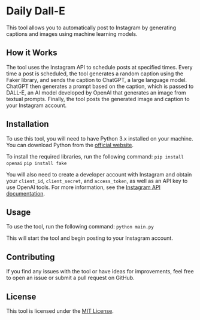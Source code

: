 # Daily Dall-E
This tool allows you to automatically post to Instagram by generating captions and images using machine learning models.

## How it Works

The tool uses the Instagram API to schedule posts at specified times. Every time a post is scheduled, the tool generates a random caption using the Faker library, and sends the caption to ChatGPT, a large language model. ChatGPT then generates a prompt based on the caption, which is passed to DALL-E, an AI model developed by OpenAI that generates an image from textual prompts. Finally, the tool posts the generated image and caption to your Instagram account.

## Installation

To use this tool, you will need to have Python 3.x installed on your machine. You can download Python from the [official website](https://www.python.org/downloads/).

To install the required libraries, run the following command:
`pip install openai`
`pip install fake`

You will also need to create a developer account with Instagram and obtain your `client_id`, `client_secret`, and `access_token`, as well as an API key to use OpenAI tools. For more information, see the [Instagram API documentation](https://developers.facebook.com/docs/instagram). 

## Usage

To use the tool, run the following command:
`python main.py`

This will start the tool and begin posting to your Instagram account.

## Contributing

If you find any issues with the tool or have ideas for improvements, feel free to open an issue or submit a pull request on GitHub.

## License

This tool is licensed under the [MIT License](LICENSE).
